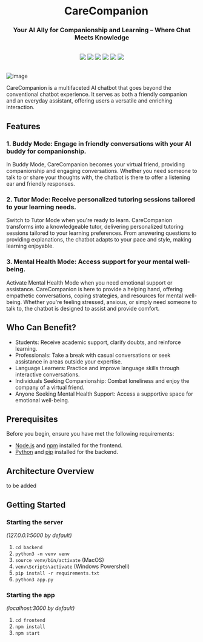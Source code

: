 <div align="center">
    <div id="user-content-toc">
      <ul>
          <summary><h1 style="display: inline-block; margin-bottom:0px">CareCompanion</h1></summary>
      </ul>
    </div>
    <h3>Your AI Ally for Companionship and Learning – Where Chat Meets Knowledge</h3>
<!--     <h4><i>Chatbot -----xxx</i></h4> -->
       <br>
    <img src="https://img.shields.io/badge/golang-%2300ADD8.svg?style=for-the-badge&logo=go&logoColor=white"/>
    <img src="https://img.shields.io/badge/next.js-000000?style=for-the-badge&logo=nextdotjs&logoColor=white"/>
    <img src="https://img.shields.io/badge/typescript-%23007ACC.svg?style=for-the-badge&logo=typescript&logoColor=white"/>
    <img src="https://img.shields.io/badge/react-%2320232a.svg?style=for-the-badge&logo=react&logoColor=%2361DAFB"/>
    <!-- <img src="https://img.shields.io/badge/express.js-%23404d59.svg?style=for-the-badge&logo=express&logoColor=%2361DAFB"/> -->
    <img src="https://img.shields.io/badge/docker-%230db7ed.svg?style=for-the-badge&logo=docker&logoColor=white"/>
    <!-- <img src="https://img.shields.io/badge/redis-%23DD0031.svg?style=for-the-badge&logo=redis&logoColor=white"/> -->
    <!-- <img src="https://img.shields.io/badge/redux-%23316192.svg?style=for-the-badge&logo=redux&logoColor=white"/> -->
    <img src="https://img.shields.io/badge/tailwindcss-%2338B2AC.svg?style=for-the-badge&logo=tailwind-css&logoColor=white"/>
    <br><br>
</div>

<!-- <img src="Home.svg"> -->
![image](https://github.com/roskzhu/CareCompanion/assets/110139243/e95430ad-b3c9-4321-8b46-c5f8431da416)


CareCompanion is a multifaceted AI chatbot that goes beyond the conventional chatbot experience. It serves as both a friendly companion and an everyday assistant, offering users a versatile and enriching interaction. 

## Features
### 1. Buddy Mode: Engage in friendly conversations with your AI buddy for companionship.
In Buddy Mode, CareCompanion becomes your virtual friend, providing companionship and engaging conversations. Whether you need someone to talk to or share your thoughts with, the chatbot is there to offer a listening ear and friendly responses.   
### 2. Tutor Mode: Receive personalized tutoring sessions tailored to your learning needs.
Switch to Tutor Mode when you're ready to learn. CareCompanion transforms into a knowledgeable tutor, delivering personalized tutoring sessions tailored to your learning preferences. From answering questions to providing explanations, the chatbot adapts to your pace and style, making learning enjoyable.
### 3. Mental Health Mode: Access support for your mental well-being.
Activate Mental Health Mode when you need emotional support or assistance. CareCompanion is here to provide a helping hand, offering empathetic conversations, coping strategies, and resources for mental well-being. Whether you're feeling stressed, anxious, or simply need someone to talk to, the chatbot is designed to assist and provide comfort.


## Who Can Benefit?
- Students: Receive academic support, clarify doubts, and reinforce learning.
- Professionals: Take a break with casual conversations or seek assistance in areas outside your expertise.
- Language Learners: Practice and improve language skills through interactive conversations.
- Individuals Seeking Companionship: Combat loneliness and enjoy the company of a virtual friend.
- Anyone Seeking Mental Health Support: Access a supportive space for emotional well-being.


## Prerequisites
Before you begin, ensure you have met the following requirements:

- [Node.js](https://nodejs.org/) and [npm](https://www.npmjs.com/) installed for the frontend.
- [Python](https://www.python.org/) and [pip](https://pip.pypa.io/en/stable/) installed for the backend.

## Architecture Overview
to be added

## Getting Started

### Starting the server

_(127.0.0.1:5000 by default)_

1. `cd backend`
2. `python3 -m venv venv`
3. `source venv/bin/activate` (MacOS)
4. `venv\Scripts\activate` (Windows Powershell)
5. `pip install -r requirements.txt`
6. `python3 app.py`

### Starting the app

_(localhost:3000 by default)_

1. `cd frontend`
2. `npm install`
3. `npm start`

